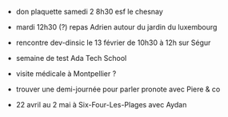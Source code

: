 - don plaquette samedi 2 8h30 esf le chesnay
- mardi 12h30 (?) repas Adrien autour du jardin du luxembourg
- rencontre dev-dinsic le 13 février de 10h30 à 12h sur Ségur

- semaine de test Ada Tech School
- visite médicale à Montpellier ?
- trouver une demi-journée pour parler pronote avec Piere & co

- 22 avril au 2 mai à Six-Four-Les-Plages avec Aydan

